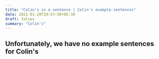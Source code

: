 ```yaml
---
title: "Colin's in a sentence | Colin's example sentences"
date: 2021-01-20T19:57:50+05:30
draft: falses
summary: "Colin's"
---
```

## Unfortunately, we have no example sentences for Colin's                 
